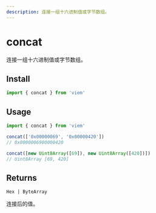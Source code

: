 ```yaml
---
description: 连接一组十六进制值或字节数组。
---
```


# concat

连接一组十六进制值或字节数组。

## Install

```ts
import { concat } from 'viem'
```

## Usage

```ts
import { concat } from 'viem'

concat(['0x00000069', '0x00000420'])
// 0x0000006900000420

concat([new Uint8Array([69]), new Uint8Array([420])])
// Uint8Array [69, 420]
```

## Returns

`Hex | ByteArray`

连接后的值。